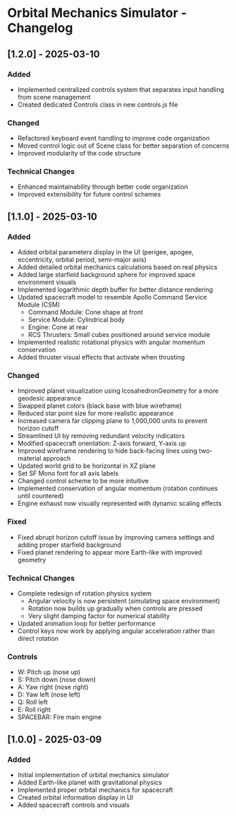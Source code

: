 # Orbital Mechanics Simulator - Changelog

## [1.2.0] - 2025-03-10

### Added
- Implemented centralized controls system that separates input handling from scene management
- Created dedicated Controls class in new controls.js file

### Changed
- Refactored keyboard event handling to improve code organization
- Moved control logic out of Scene class for better separation of concerns
- Improved modularity of the code structure

### Technical Changes
- Enhanced maintainability through better code organization
- Improved extensibility for future control schemes

## [1.1.0] - 2025-03-10

### Added
- Added orbital parameters display in the UI (perigee, apogee, eccentricity, orbital period, semi-major axis)
- Added detailed orbital mechanics calculations based on real physics
- Added large starfield background sphere for improved space environment visuals
- Implemented logarithmic depth buffer for better distance rendering
- Updated spacecraft model to resemble Apollo Command Service Module (CSM)
  - Command Module: Cone shape at front
  - Service Module: Cylindrical body
  - Engine: Cone at rear
  - RCS Thrusters: Small cubes positioned around service module
- Implemented realistic rotational physics with angular momentum conservation
- Added thruster visual effects that activate when thrusting

### Changed
- Improved planet visualization using IcosahedronGeometry for a more geodesic appearance
- Swapped planet colors (black base with blue wireframe)
- Reduced star point size for more realistic appearance
- Increased camera far clipping plane to 1,000,000 units to prevent horizon cutoff
- Streamlined UI by removing redundant velocity indicators
- Modified spacecraft orientation: Z-axis forward, Y-axis up
- Improved wireframe rendering to hide back-facing lines using two-material approach
- Updated world grid to be horizontal in XZ plane
- Set SF Mono font for all axis labels
- Changed control scheme to be more intuitive
- Implemented conservation of angular momentum (rotation continues until countered)
- Engine exhaust now visually represented with dynamic scaling effects

### Fixed
- Fixed abrupt horizon cutoff issue by improving camera settings and adding proper starfield background
- Fixed planet rendering to appear more Earth-like with improved geometry

### Technical Changes
- Complete redesign of rotation physics system
  - Angular velocity is now persistent (simulating space environment)
  - Rotation now builds up gradually when controls are pressed
  - Very slight damping factor for numerical stability
- Updated animation loop for better performance
- Control keys now work by applying angular acceleration rather than direct rotation

### Controls
- W: Pitch up (nose up)
- S: Pitch down (nose down)
- A: Yaw right (nose right) 
- D: Yaw left (nose left)
- Q: Roll left
- E: Roll right
- SPACEBAR: Fire main engine

## [1.0.0] - 2025-03-09

### Added
- Initial implementation of orbital mechanics simulator
- Added Earth-like planet with gravitational physics
- Implemented proper orbital mechanics for spacecraft
- Created orbital information display in UI
- Added spacecraft controls and visuals
